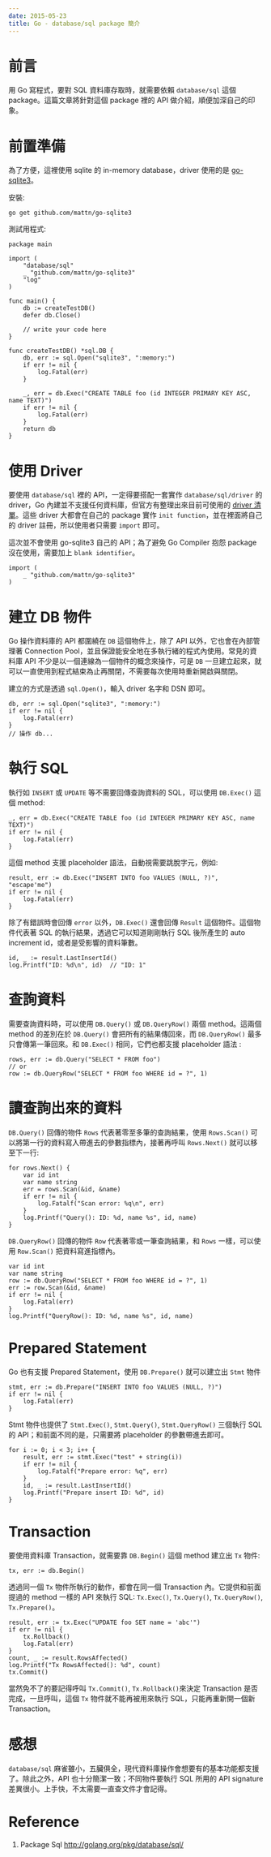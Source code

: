 ```yaml
---
date: 2015-05-23
title: Go - database/sql package 簡介
---
```


# 前言 #

用 Go 寫程式，要對 SQL 資料庫存取時，就需要依賴 `database/sql` 這個 package。這篇文章將針對這個 package 裡的 API 做介紹，順便加深自己的印象。

# 前置準備 #

為了方便，這裡使用 sqlite 的 in-memory database，driver 使用的是 [go-sqlite3](https://github.com/mattn/go-sqlite3)。

安裝:

    go get github.com/mattn/go-sqlite3

測試用程式:

    package main

    import (
        "database/sql"
        _ "github.com/mattn/go-sqlite3"
        "log"
    )

    func main() {
        db := createTestDB()
        defer db.Close()

        // write your code here
    }

    func createTestDB() *sql.DB {
        db, err := sql.Open("sqlite3", ":memory:")
        if err != nil {
            log.Fatal(err)
        }

        _, err = db.Exec("CREATE TABLE foo (id INTEGER PRIMARY KEY ASC, name TEXT)")
        if err != nil {
            log.Fatal(err)
        }
        return db
    }


# 使用 Driver #

要使用 `database/sql` 裡的 API，一定得要搭配一套實作 `database/sql/driver` 的 driver，Go 內建並不支援任何資料庫，但官方有整理出來目前可使用的 [driver 清單](https://github.com/golang/go/wiki/SQLDrivers)。這些 driver 大都會在自己的 package 實作 `init function`，並在裡面將自己的 driver 註冊，所以使用者只需要 `import` 即可。

這次並不會使用 go-sqlite3 自己的 API；為了避免 Go Compiler 抱怨 package 沒在使用，需要加上 `blank identifier`。


    import (
        _ "github.com/mattn/go-sqlite3"
    )

# 建立 DB 物件 #

Go 操作資料庫的 API 都圍繞在 `DB` 這個物件上，除了 API 以外，它也會在內部管理著 Connection Pool，並且保證能安全地在多執行緒的程式內使用。常見的資料庫 API 不少是以一個連線為一個物件的概念來操作，可是 `DB` 一旦建立起來，就可以一直使用到程式結束為止再關閉，不需要每次使用時重新開啟與關閉。

建立的方式是透過 `sql.Open()`，輸入 driver 名字和 DSN 即可。

    db, err := sql.Open("sqlite3", ":memory:")
    if err != nil {
        log.Fatal(err)
    }
    // 操作 db...

# 執行 SQL #

執行如 `INSERT` 或 `UPDATE` 等不需要回傳查詢資料的 SQL，可以使用 `DB.Exec()` 這個 method:

    _, err = db.Exec("CREATE TABLE foo (id INTEGER PRIMARY KEY ASC, name TEXT)")
    if err != nil {
        log.Fatal(err)
    }

這個 method 支援 placeholder 語法，自動視需要跳脫字元，例如:

    result, err := db.Exec("INSERT INTO foo VALUES (NULL, ?)", "escape'me")
    if err != nil {
        log.Fatal(err)
    }

除了有錯誤時會回傳 `error` 以外，`DB.Exec()` 還會回傳 `Result` 這個物件。這個物件代表著 SQL 的執行結果，透過它可以知道剛剛執行 SQL 後所產生的 auto increment id，或者是受影響的資料筆數。

    id, _ := result.LastInsertId()
    log.Printf("ID: %d\n", id)  // "ID: 1"

# 查詢資料 #

需要查詢資料時，可以使用 `DB.Query()` 或 `DB.QueryRow()` 兩個 method。這兩個 method 的差別在於 `DB.Query()` 會把所有的結果傳回來，而 `DB.QueryRow()` 最多只會傳第一筆回來。和 `DB.Exec()` 相同，它們也都支援 placeholder 語法 :

    rows, err := db.Query("SELECT * FROM foo")
    // or
    row := db.QueryRow("SELECT * FROM foo WHERE id = ?", 1)

# 讀查詢出來的資料 #

`DB.Query()` 回傳的物件 `Rows` 代表著零至多筆的查詢結果，使用 `Rows.Scan()` 可以將第一行的資料寫入帶進去的參數指標內，接著再呼叫 `Rows.Next()` 就可以移至下一行:


    for rows.Next() {
        var id int
        var name string
        err = rows.Scan(&id, &name)
        if err != nil {
            log.Fatalf("Scan error: %q\n", err)
        }
        log.Printf("Query(): ID: %d, name %s", id, name)
    }

`DB.QueryRow()` 回傳的物件 `Row` 代表著零或一筆查詢結果，和 `Rows` 一樣，可以使用 `Row.Scan()` 把資料寫進指標內。

    var id int
    var name string
    row := db.QueryRow("SELECT * FROM foo WHERE id = ?", 1)
    err := row.Scan(&id, &name)
    if err != nil {
        log.Fatal(err)
    }
    log.Printf("QueryRow(): ID: %d, name %s", id, name)

# Prepared Statement #

Go 也有支援 Prepared Statement，使用 `DB.Prepare()` 就可以建立出 `Stmt` 物件

    stmt, err := db.Prepare("INSERT INTO foo VALUES (NULL, ?)")
    if err != nil {
        log.Fatal(err)
    }

Stmt 物件也提供了 `Stmt.Exec()`, `Stmt.Query()`, `Stmt.QueryRow()` 三個執行 SQL 的 API；和前面不同的是，只需要將 placeholder 的參數帶進去即可。

    for i := 0; i < 3; i++ {
        result, err := stmt.Exec("test" + string(i))
        if err != nil {
            log.Fatalf("Prepare error: %q", err)
        }
        id, _ := result.LastInsertId()
        log.Printf("Prepare insert ID: %d", id)
    }

# Transaction #

要使用資料庫 Transaction，就需要靠 `DB.Begin()` 這個 method 建立出 `Tx` 物件:

    tx, err := db.Begin()

透過同一個 `Tx` 物件所執行的動作，都會在同一個 Transaction 內。它提供和前面提過的 method 一樣的 API 來執行 SQL: `Tx.Exec()`, `Tx.Query()`, `Tx.QueryRow()`, `Tx.Prepare()`。

    result, err := tx.Exec("UPDATE foo SET name = 'abc'")
    if err != nil {
        tx.Rollback()
        log.Fatal(err)
    }
    count, _ := result.RowsAffected()
    log.Printf("Tx RowsAffected(): %d", count)
    tx.Commit()

當然免不了的要記得呼叫 `Tx.Commit()`, `Tx.Rollback()`來決定 Transaction 是否完成，一旦呼叫，這個 `Tx` 物件就不能再被用來執行 SQL，只能再重新開一個新 Transaction。

# 感想 #

`database/sql` 麻雀雖小，五臟俱全，現代資料庫操作會想要有的基本功能都支援了。除此之外，API 也十分簡潔一致；不同物件要執行 SQL 所用的 API signature 差異很小。上手快，不太需要一直查文件才會記得。

# Reference #

1. Package Sql http://golang.org/pkg/database/sql/
